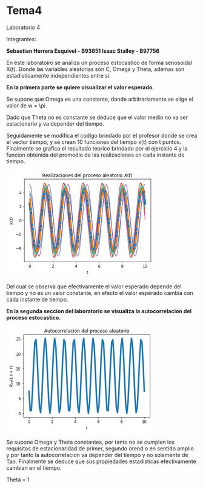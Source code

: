 # Tema4
Laboratorio 4

Integrantes: 

**Sebastian Herrera Esquivel - B93851
Isaac Stalley - B97756**

En este laboratoiro se analiza un proceso estocastico de forma senosoidal X(t). Donde las variables aleatorias son C, Omega y Theta; ademas son estadisticamente independientes entre si.

**En la primera parte se quiere visualizar el valor esperado.**

Se supone que Omega es una constante, donde arbitrariamente se elige el valor de w = \pi. 

Dado que Theta no es constante se deduce que el valor medio no va ser estacionario y va depender del tiempo.

Seguidamente se modifica el codigo brindado por el profesor donde se crea el vector tiempo, y se crean 10 funciones del tiempo x(t) con t puntos.
Finalmente se grafica el resultado teorico brindado por el ejercicio 4 y la funcion obtenida del promedio de las realizaciones en cada instante de tiempo. 
 
![x(t)](x(t).png)

Del cual se observa que efectivamente el valor esperado depende del tiempo y no es un valor constante, en efecto el valor esperado cambia con cada instante de tiempo.


**En la segunda seccion del laboratorio se visualiza la autocorrelacion del proceso estocastico.**

![Rxx(t, t + tau)](Rxx.png)

Se supone Omega y Theta constantes, por tanto no se cumplen los requisitos de estacionaridad de primer, segundo orend o en sentido amplio y por tanto la autocorrelacion va depender del tiempo y no solamente de Tao. Finalmente se deduce que sus propiedades estadisticas efectivamente cambian en el tiempo.

Theta = 1
